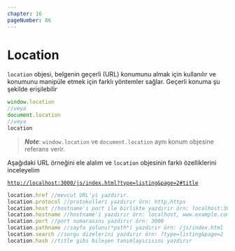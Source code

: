 ```yaml
---
chapter: 16
pageNumber: 86
---
```

# Location

`location` objesi, belgenin geçerli (URL) konumunu almak için kullanılır ve konumunu manipüle etmek için farklı yöntemler sağlar. Geçerli konuma şu şekilde erişilebilir

```javascript
window.location
//veya
document.location
//veya
location
```

> _**Note**_: `window.location` ve `document.location` aynı konum objesine referans verir.

Aşağıdaki URL örneğini ele alalım ve `location` objesinin farklı özelliklerini inceleyelim

[`http://localhost:3000/js/index.html?type=listing&page=2#title`](http://localhost:8080/js/index.html?type=listing\&page=2#title)

```javascript
location.href //mevcut URL'yi yazdırır.
location.protocol //protokolleri yazdırır örn: http,https
location.host //hostname'i port ile birlikte yazdırır örn: localhost:3000
location.hostname //hostname'i yazdırır örn: localhost, www.example.com
location.port //port numarasını yazdırır örn: 3000
location.pathname //sayfa yolunu(*path*) yazdırır örn: /js/index.html
location.search //sorgu dizelerini yazdırır örn: ?type=listing&page=2
location.hash //title gibi bileşen tanımlayıcısını yazdırır
```
